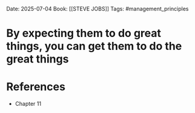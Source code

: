 Date: 2025-07-04
Book: [[STEVE JOBS]]
Tags: #management_principles 
# By expecting them to do great things, you can get them to do the great things



# References
- Chapter 11